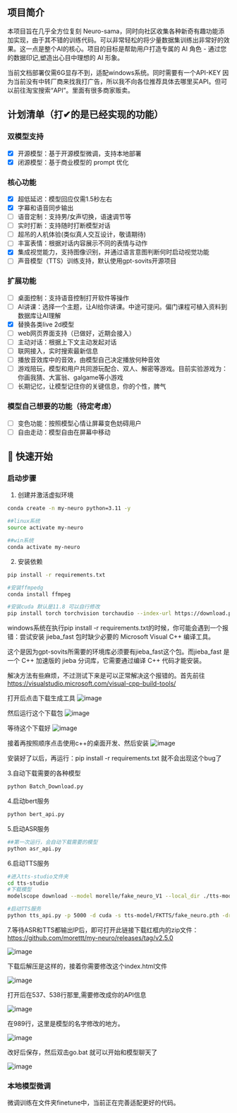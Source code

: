 ## 项目简介

本项目旨在几乎全方位复刻 Neuro-sama，同时向社区收集各种新奇有趣功能添加实现，由于其不错的训练代码。可以非常轻松的将少量数据集训练出非常好的效果。这一点是整个AI的核心。项目的目标是帮助用户打造专属的 AI 角色 - 通过您的数据印记,塑造出心目中理想的 AI 形象。

当前文档部署仅需6G显存不到，适配windows系统。同时需要有一个API-KEY 因为当前没有中转厂商来找我打广告，所以我不向各位推荐具体去哪里买API。但可以前往淘宝搜索“API”。里面有很多商家贩卖。

## 计划清单（打✔的是已经实现的功能）

### 双模型支持
- [x] 开源模型：基于开源模型微调，支持本地部署
- [x] 闭源模型：基于商业模型的 prompt 优化

### 核心功能
- [x] 超低延迟：模型回应仅需1.5秒左右
- [x] 字幕和语音同步输出
- [ ] 语音定制：支持男/女声切换，语速调节等
- [ ] 实时打断：支持随时打断模型对话
- [ ] 超吊的人机体验(类似真人交互设计，敬请期待)
- [ ] 丰富表情：根据对话内容展示不同的表情与动作
- [x] 集成视觉能力，支持图像识别，并通过语言意图判断何时启动视觉功能
- [ ] 声音模型（TTS）训练支持，默认使用gpt-sovits开源项目

### 扩展功能
- [ ] 桌面控制：支持语音控制打开软件等操作
- [ ] AI讲课：选择一个主题，让AI给你讲课。中途可提问。偏门课程可植入资料到数据库让AI理解
- [x] 替换各类live 2d模型
- [ ] web网页界面支持（已做好，近期会接入）
- [ ] 主动对话：根据上下文主动发起对话
- [ ] 联网接入，实时搜索最新信息
- [ ] 播放音效库中的音效，由模型自己决定播放何种音效
- [ ] 游戏陪玩，模型和用户共同游玩配合、双人、解密等游戏。目前实验游戏为：你画我猜、大富翁、galgame等小游戏
- [ ] 长期记忆，让模型记住你的关键信息，你的个性，脾气

### 模型自己想要的功能（待定考虑）
- [ ] 变色功能：按照模型心情让屏幕变色妨碍用户
- [ ] 自由走动：模型自由在屏幕中移动

## 🚀 快速开始

### 启动步骤

1. 创建并激活虚拟环境
```bash
conda create -n my-neuro python=3.11 -y

##linux系统
source activate my-neuro

##win系统
conda activate my-neuro
```

2. 安装依赖
```bash
pip install -r requirements.txt

#安装ffmpedg
conda install ffmpeg

#安装cuda 默认是11.8 可以自行修改
pip install torch torchvision torchaudio --index-url https://download.pytorch.org/whl/cu118
```

windows系统在执行pip install -r requirements.txt的时候，你可能会遇到一个报错：尝试安装 jieba_fast 包时缺少必要的 Microsoft Visual C++ 编译工具。

这个是因为gpt-sovits所需要的环境库必须要有jieba_fast这个包。而jieba_fast 是一个 C++ 加速版的 jieba 分词库，它需要通过编译 C++ 代码才能安装。

解决方法有些麻烦，不过测试下来是可以正常解决这个报错的。首先前往 https://visualstudio.microsoft.com/visual-cpp-build-tools/

打开后点击下载生成工具
![image](https://github.com/user-attachments/assets/232fe288-b013-48ea-afc4-e5a4f07db43a)

然后运行这个下载包
![image](https://github.com/user-attachments/assets/77f8683b-53ac-4d86-bc3c-a6c4bc09cdfd)

等待这个下载好
![image](https://github.com/user-attachments/assets/00bd1f69-02c0-4e3d-89b1-401d41698f08)

接着再按照顺序点击使用c++的桌面开发、然后安装
![image](https://github.com/user-attachments/assets/a05b60e3-3c7b-4415-a8bb-072e3236e34b)

安装好了以后，再运行：pip install -r requirements.txt  就不会出现这个bug了



3.自动下载需要的各种模型

```bash
python Batch_Download.py
```

4.启动bert服务

```bash
python bert_api.py
```

5.启动ASR服务
```bash
##第一次运行，会自动下载需要的模型
python asr_api.py
```

6.启动TTS服务
```bash
#进入tts-studio文件夹
cd tts-studio
#下载模型
modelscope download --model morelle/fake_neuro_V1 --local_dir ./tts-model

#启动TTS服务
python tts_api.py -p 5000 -d cuda -s tts-model/FKTTS/fake_neuro.pth -dr tts-model/FKTTS/sama.wav -dt "Hold on please, I'm busy. Okay, I think I heard him say he wants me to stream Hollow Knight on Tuesday and Thursday." -dl "英文"
```


7.等待ASR和TTS都输出IP后，即可打开此链接下载红框内的zip文件：https://github.com/morettt/my-neuro/releases/tag/v2.5.0

![image](https://github.com/user-attachments/assets/c4503b40-034c-4a1e-a5c1-76a64e207ce5)


下载后解压是这样的，接着你需要修改这个index.html文件

![image](https://github.com/user-attachments/assets/e80808b1-0306-4558-bbf2-c29089684f3d)


打开后在537、538行那里,需要修改成你的API信息

![image](https://github.com/user-attachments/assets/20a24f5a-bacb-413b-91f0-2dee7df28cc2)


在989行，这里是模型的名字修改的地方。

![image](https://github.com/user-attachments/assets/a9fda498-d4b0-4a93-8719-494702a3d00b)


改好后保存，然后双击go.bat 就可以开始和模型聊天了

![image](https://github.com/user-attachments/assets/4afe85ed-ae01-4864-b35b-1e2cd58fe0fe)



### 本地模型微调

微调训练在文件夹finetune中，当前正在完善适配更好的代码。


